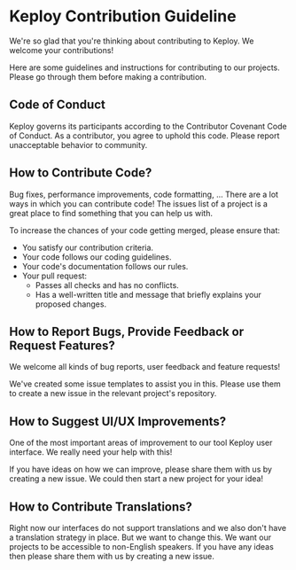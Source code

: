 # Keploy Contribution Guideline

We're so glad that you're thinking about contributing to Keploy. We welcome your contributions!

Here are some guidelines and instructions for contributing to our projects. Please go through them before making a contribution.

## Code of Conduct

Keploy governs its participants according to the Contributor Covenant Code of Conduct. As a contributor, you agree to uphold this code. Please report unacceptable behavior to community. 

## How to Contribute Code?

Bug fixes, performance improvements, code formatting, ... There are a lot ways in which you can contribute code! The issues list of a project is a great place to find something that you can help us with.

To increase the chances of your code getting merged, please ensure that:

- You satisfy our contribution criteria.
- Your code follows our coding guidelines.
- Your code's documentation follows our rules.
- Your pull request:
   - Passes all checks and has no conflicts.
   - Has a well-written title and message that briefly explains your proposed changes.

## How to Report Bugs, Provide Feedback or Request Features?

We welcome all kinds of bug reports, user feedback and feature requests!

We've created some issue templates to assist you in this. Please use them to create a new issue in the relevant project's repository.

## How to Suggest UI/UX Improvements?

One of the most important areas of improvement to our tool Keploy user interface. We really need your help with this!

If you have ideas on how we can improve, please share them with us by creating a new issue. We could then start a new project for your idea!

## How to Contribute Translations?

Right now our interfaces do not support translations and we also don't have a translation strategy in place. But we want to change this. We want our projects to be accessible to non-English speakers. If you have any ideas then please share them with us by creating a new issue.













